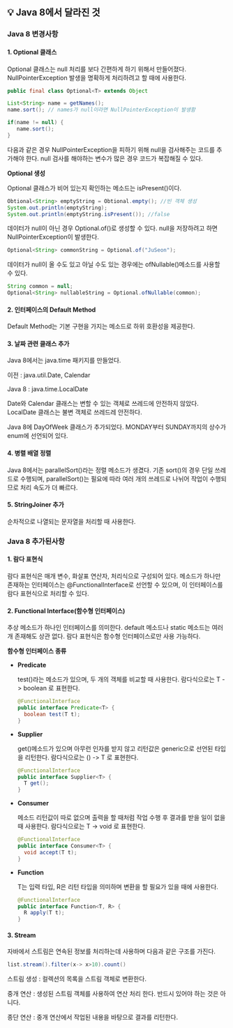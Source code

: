## 💡 **Java 8에서 달라진 것**

### Java 8 변경사항

#### 1. Optional 클래스

Optional 클래스는 null 처리를 보다 간편하게 하기 위해서 만들어졌다. NullPointerException 발생을 명확하게 처리하려고 할 때에 사용한다.
    
```java
public final class Optional<T> extends Object
```

```java
List<String> name = getNames();
name.sort(); // names가 null이라면 NullPointerException이 발생함

if(name != null) {
   name.sort(); 
}
```

다음과 같은 경우 NullPointerException을 피하기 위해 null을 검사해주는 코드를 추가해야 한다. null 검사를 해야하는 변수가 많은 경우 코드가 복잡해질 수 있다.


 **Optional 생성**

Optional 클래스가 비어 있는지 확인하는 메소드는 isPresent()이다.

```java
Obtional<String> emptyString = Obtional.empty(); //빈 객체 생성
System.out.println(emptyString);
System.out.println(emptyString.isPresent()); //false
```

데이터가 null이 아닌 경우 Optional.of()로 생성할 수 있다.
null을 저장하려고 하면 NullPointerException이 발생한다.

```java
Optional<String> commonString = Optional.of("JuSeon");
```

데이터가 null이 올 수도 있고 아닐 수도 있는 경우에는 ofNullable()메소드를 사용할 수 있다.

```java
String common = null;
Optional<String> nullableString = Optional.ofNullable(common);
```

#### 2. 인터페이스의 Default Method
    
Default Method는 기본 구현을 가지는 메소드로 하위 호환성을 제공한다.

#### 3. 날짜 관련 클래스 추가

Java 8에서는 java.time 패키지를 만들었다.

이전 : java.util.Date, Calendar
    
Java 8 : java.time.LocalDate

Date와 Calendar 클래스는 변할 수 있는 객체로 쓰레드에 안전하지 않았다. LocalDate 클래스는 불변 객체로 쓰레드레 안전하다. 

Java 8에 DayOfWeek 클래스가 추가되었다. MONDAY부터 SUNDAY까지의 상수가 enum에 선언되어 있다.

#### 4. 병렬 배열 정렬

Java 8에서는 parallelSort()라는 정렬 메소드가 생겼다. 기존 sort()의 경우 단일 쓰레드로 수행되며, parallelSort()는 필요에 따라 여러 개의 쓰레드로 나뉘어 작업이 수행되므로 처리 속도가 더 빠르다.

#### 5. StringJoiner 추가

순차적으로 나열되는 문자열을 처리할 때 사용한다.

### Java 8 추가된사항

#### 1. 람다 표현식

람다 표현식은 매개 변수, 화살표 연산자, 처리식으로 구성되어 있다. 메소드가 하나만 존재하는 인터페이스는 @FunctionalInterface로 선언할 수 있으며, 이 인터페이스를 람다 표현식으로 처리할 수 있다.

#### 2. Functional Interface(함수형 인터페이스)

추상 메소드가 하나인 인터페이스를 의미한다. default 메소드나 static 메소드는 여러 개 존재해도 상관 없다. 람다 표현식은 함수형 인터페이스로만 사용 가능하다.

**함수형 인터페이스 종류**

  - **Predicate**

    test()라는 메소드가 있으며, 두 개의 객체를 비교할 때 사용한다. 람다식으로는 T -> boolean 로 표현한다.

    ```java
    @FunctionalInterface
    public interface Predicate<T> {
      boolean test(T t);
    }
    ```

  - **Supplier**

    get()메소드가 있으며 아무런 인자를 받지 않고 리턴값은 generic으로 선언된 타입을 리턴한다. 람다식으로는 () -> T 로 표현한다.

    ```java
    @FunctionalInterface
    public interface Supplier<T> {
      T get();
    }
    ```

  - **Consumer**

    메소드 리턴값이 따로 없으며 출력을 할 때처럼 작업 수행 후 결과를 받을 일이 없을 때 사용한다. 람다식으로는 T -> void 로 표현한다.

    ```java
    @FunctionalInterface
    public interface Consumer<T> {
      void accept(T t);
    }
    ```

  - **Function**

    T는 입력 타입, R은 리턴 타입을 의미하며 변환을 할 필요가 있을 때에 사용한다.

    ```java
    @FunctionalInterface
    public interface Function<T, R> {
      R apply(T t);
    }
    ```

#### 3. Stream

자바에서 스트림은 연속된 정보를 처리하는데 사용하며 다음과 같은 구조를 가진다.

```java
list.stream().filter(x-> x>10).count()
```

스트림 생성 : 컬렉션의 목록을 스트림 객체로 변환한다.

중개 연산 : 생성된 스트림 객체를 사용하여 연산 처리 한다. 반드시 있어야 하는 것은 아니다.

종단 연산 : 중개 연산에서 작업된 내용을 바탕으로 결과를 리턴한다.
    
